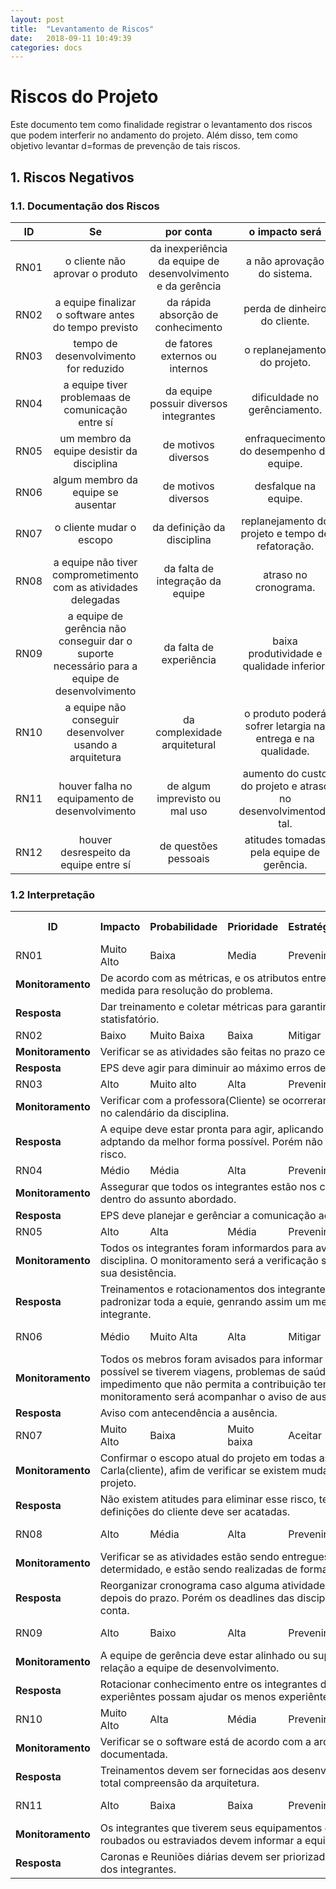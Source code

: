 ```yaml
---
layout: post
title:  "Levantamento de Riscos"
date:   2018-09-11 10:49:39
categories: docs
---
```


# Riscos do Projeto

Este documento tem como finalidade registrar o levantamento dos riscos que podem interferir no andamento do projeto. Além disso, tem como objetivo levantar d=formas de prevenção de tais riscos.


## 1. Riscos Negativos

### 1.1. Documentação dos Riscos

| ID | Se | por conta | o impacto será |
|:--:|:--:|:---------:|:--------------:|
| RN01 | o cliente não aprovar o produto | da inexperiência da equipe de desenvolvimento e da gerência | a não aprovação do sistema. |
| RN02 | a equipe finalizar o software antes do tempo previsto | da rápida absorção de conhecimento | perda de dinheiro do cliente. |
| RN03 | tempo de desenvolvimento for reduzido | de fatores externos ou internos | o replanejamento do projeto. |
| RN04 | a equipe tiver problemaas de comunicação entre sí | da equipe possuir diversos integrantes | dificuldade no gerênciamento. |
| RN05 | um membro da equipe desistir da disciplina | de motivos diversos | enfraquecimento do desempenho da equipe. |
| RN06 | algum membro da equipe se ausentar | de motivos diversos | desfalque na equipe. |
| RN07 | o cliente mudar o escopo | da definição da disciplina | replanejamento do projeto e tempo de refatoração. |
| RN08 | a equipe não tiver comprometimento com as atividades delegadas| da falta de integração da equipe | atraso no cronograma. |
| RN09 | a equipe de gerência não conseguir dar o suporte necessário para a equipe de desenvolvimento | da falta de experiência | baixa produtividade e qualidade inferior. |
| RN10 | a equipe não conseguir desenvolver usando a arquitetura | da complexidade arquitetural | o produto poderá sofrer letargia na entrega e na qualidade. |
| RN11 | houver falha no equipamento de desenvolvimento | de algum imprevisto ou mal uso | aumento do custo do projeto e atraso no desenvolvimentode tal. |
| RN12 | houver desrespeito da equipe entre sí | de questões pessoais | atitudes tomadas pela equipe de gerência. |

### 1.2 Interpretação

<table>
<tr>
<th>ID</th>
<th>Impacto</th>
<th>Probabilidade</th>
<th>Prioridade</th>
<th>Estratégia</th>
<th>Responsável</th>
<th>Hora estimada</th>
</tr>

<tr>
<td>RN01</td>
<td>Muito Alto</td>
<td>Baixa</td>
<td>Media</td>
<td>Prevenir</td>
<td>Renato e Iasmin</td>
<td>200 horas</td>
</tr>
<tr>
<td><b>Monitoramento</b></td>
<td colspan=6>
De acordo com as métricas, e os atributos entregues, deve ser feita uma medida para resolução do problema.
</td>
</tr>
<tr>
<td><b>Resposta</b></td>
<td colspan=6>
Dar treinamento e coletar métricas para garantir que o nível de qualidade é statisfatório.
</td>
</tr>

<tr>
<td>RN02</td>
<td>Baixo</td>
<td>Muito Baixa</td>
<td>Baixa</td>
<td>Mitigar</td>
<td>Renato</td>
<td>0 horas</td>
</tr>
<tr>
<td><b>Monitoramento</b></td>
<td colspan=6>
Verificar se as atividades são feitas no prazo certo.
</td>
</tr>
<tr>
<td><b>Resposta</b></td>
<td colspan=6>
EPS deve agir para diminuir ao máximo erros de planejamento e tempo gasto.
</td>
</tr>

<tr>
<td>RN03</td>
<td>Alto</td>
<td>Muito alto</td>
<td>Alta</td>
<td>Prevenir</td>
<td>Carla</td>
<td>0 horas</td>
</tr>
<tr>
<td><b>Monitoramento</b></td>
<td colspan=6>
Verificar com a professora(Cliente) se ocorreram ou vão ocorrer mudanças no calendário da disciplina.
</td>
</tr>
<tr>
<td><b>Resposta</b></td>
<td colspan=6>
A equipe deve estar pronta para agir, aplicando o plano de mudanças e se adptando da melhor forma possível. Porém não tem como eliminar esse risco.
</td>
</tr>

<tr>
<td>RN04</td>
<td>Médio</td>
<td>Média</td>
<td>Alta</td>
<td>Prevenir</td>
<td>EPS</td>
<td>30 horas</td>
</tr>
<tr>
<td><b>Monitoramento</b></td>
<td colspan=6>
Assegurar que todos os integrantes estão nos canais de comunicação e por dentro do assunto abordado.
</td>
</tr>
<tr>
<td><b>Resposta</b></td>
<td colspan=6>
EPS deve planejar e gerênciar a comunicação ao longo de todo o projeto.
</td>
</tr>

<tr>
<td>RN05</td>
<td>Alto</td>
<td>Alta</td>
<td>Média</td>
<td>Prevenir</td>
<td>EPS e MDS</td>
<td>0 horas</td>
</tr>
<tr>
<td><b>Monitoramento</b></td>
<td colspan=6>
Todos os integrantes foram informardos para avisar caso desistam da disciplina. O monitoramento será a verificação se algum membro informa a sua desistência.
</td>
</tr>
<tr>
<td><b>Resposta</b></td>
<td colspan=6>
Treinamentos e rotacionamentos dos integrantes de forma a se integrar e padronizar toda a equie, genrando assim um menor impacto na perca de um integrante.
</td>
</tr>

<tr>
<td>RN06</td>
<td>Médio</td>
<td>Muito Alta</td>
<td>Alta</td>
<td>Mitigar</td>
<td>EPS e MDSthur</td>
<td>0 horas</td>
</tr>
<tr>
<td><b>Monitoramento</b></td>
<td colspan=6>
Todos os mebros foram avisados para informar com a maior antecedência possível se tiverem viagens, problemas de saúde ou qualquer outro impedimento que não permita a contribuição temporária ao projeto. O monitoramento será acompanhar o aviso de ausência dos integrantes.
</td>
</tr>
<tr>
<td><b>Resposta</b></td>
<td colspan=6>
Aviso com antecendência a ausência.
</td>
</tr>

<tr>
<td>RN07</td>
<td>Muito Alto</td>
<td>Baixa</td>
<td>Muito baixa</td>
<td>Aceitar</td>
<td>EPS</td>
<td>200 horas</td>
</tr>
<tr>
<td><b>Monitoramento</b></td>
<td colspan=6>
Confirmar o escopo atual do projeto em todas as reuniões com Carla(cliente), afim de verificar se existem mudanças que podem impactar o projeto.
</td>
</tr>
<tr>
<td><b>Resposta</b></td>
<td colspan=6>
Não existem atitudes para eliminar esse risco, tendo em vista que as definições do cliente deve ser acatadas.
</td>
</tr>

<tr>
<td>RN08</td>
<td>Alto</td>
<td>Média</td>
<td>Alta</td>
<td>Prevenir</td>
<td>EPS</td>
<td>169 horas</td>
</tr>
<tr>
<td><b>Monitoramento</b></td>
<td colspan=6>
Verificar se as atividades estão sendo entregues dentro do prazo determidado, e estão sendo realizadas de forma concreta.
</td>
</tr>
<tr>
<td><b>Resposta</b></td>
<td colspan=6>
Reorganizar cronograma caso alguma atividade seja finalizada antes ou depois do prazo. Porém os deadlines das disciplinas devem ser levados em conta.
</td>
</tr>

<tr>
<td>RN09</td>
<td>Alto</td>
<td>Baixo</td>
<td>Alta</td>
<td>Prevenir</td>
<td>EPS</td>
<td>200 horas</td>
</tr>
<tr>
<td><b>Monitoramento</b></td>
<td colspan=6>
A equipe de gerência deve estar alinhado ou superior no conhecimento em relação a equipe de desenvolvimento.
</td>
</tr>
<tr>
<td><b>Resposta</b></td>
<td colspan=6>
Rotacionar conhecimento entre os integrantes de forma que os mais experiêntes possam ajudar os menos experiêntes.
</td>
</tr>

<tr>
<td>RN10</td>
<td>Muito Alto</td>
<td>Alta</td>
<td>Média</td>
<td>Prevenir</td>
<td>EPS e MDS</td>
<td>200 horas</td>
</tr>
<tr>
<td><b>Monitoramento</b></td>
<td colspan=6>
Verificar se o software está de acordo com a arquitetura planejada e documentada.
</td>
</tr>
<tr>
<td><b>Resposta</b></td>
<td colspan=6>
Treinamentos devem ser fornecidas aos desenvolvedores visando garantir a total compreensão da arquitetura.
</td>
</tr>

<tr>
<td>RN11</td>
<td>Alto</td>
<td>Baixa</td>
<td>Baixa</td>
<td>Prevenir</td>
<td>Renato</td>
<td>R$ 1.999,00</td>
</tr>
<tr>
<td><b>Monitoramento</b></td>
<td colspan=6>
Os integrantes que tiverem seus equipamentos de desenvolvimento roubados ou estraviados devem informar a equipe de EPS.
</td>
</tr>
<tr>
<td><b>Resposta</b></td>
<td colspan=6>
Caronas e Reuniões diárias devem ser priorizadas para garantir a segurança dos integrantes.
</td>
</tr>
</table>
